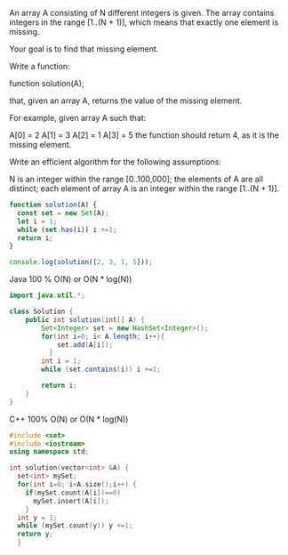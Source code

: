 An array A consisting of N different integers is given. The array contains integers in the range [1..(N + 1)], which means that exactly one element is missing.

Your goal is to find that missing element.

Write a function:

function solution(A);

that, given an array A, returns the value of the missing element.

For example, given array A such that:

  A[0] = 2
  A[1] = 3
  A[2] = 1
  A[3] = 5
the function should return 4, as it is the missing element.

Write an efficient algorithm for the following assumptions:

N is an integer within the range [0..100,000];
the elements of A are all distinct;
each element of array A is an integer within the range [1..(N + 1)].


```javascript
function solution(A) {
  const set = new Set(A);
  let i = 1;
  while (set.has(i)) i +=1;
  return i;
}

console.log(solution([2, 3, 1, 5]));

```


Java 100 % O(N) or O(N * log(N))
```java
import java.util.*;

class Solution {
    public int solution(int[] A) {
        Set<Integer> set = new HashSet<Integer>();
        for(int i=0; i< A.length; i++){
            set.add(A[i]);
          }
        int i = 1;
        while (set.contains(i)) i +=1;

        return i;
    }
}
```


C++ 100% O(N) or O(N * log(N))
```C++
#include <set>
#include <iostream>
using namespace std;

int solution(vector<int> &A) {
  set<int> mySet;
  for(int i=0; i<A.size();i++) {
    if(mySet.count(A[i])==0)
      mySet.insert(A[i]);
    }
  int y = 1;
  while (mySet.count(y)) y +=1;
  return y;
  }
```